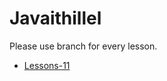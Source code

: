 # Javaithillel
Please use branch for every lesson.
- [Lessons-11](https://github.com/DianaSun97/Javaithillel/tree/main)

